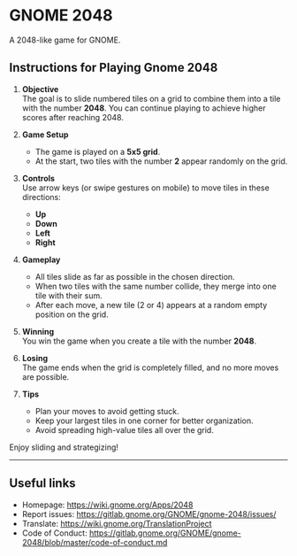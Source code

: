 # GNOME 2048

A 2048-like game for GNOME.


## **Instructions for Playing Gnome 2048**

1. **Objective**  
   The goal is to slide numbered tiles on a grid to combine them into a tile with the number **2048**. You can continue playing to achieve higher scores after reaching 2048.

2. **Game Setup**  
   - The game is played on a **5x5 grid**.  
   - At the start, two tiles with the number **2** appear randomly on the grid.

3. **Controls**  
   Use arrow keys (or swipe gestures on mobile) to move tiles in these directions:  
   - **Up**  
   - **Down**  
   - **Left**  
   - **Right**

4. **Gameplay**  
   - All tiles slide as far as possible in the chosen direction.  
   - When two tiles with the same number collide, they merge into one tile with their sum.  
   - After each move, a new tile (2 or 4) appears at a random empty position on the grid.

5. **Winning**  
   You win the game when you create a tile with the number **2048**.

6. **Losing**  
   The game ends when the grid is completely filled, and no more moves are possible.

7. **Tips**  
   - Plan your moves to avoid getting stuck.  
   - Keep your largest tiles in one corner for better organization.  
   - Avoid spreading high-value tiles all over the grid.

Enjoy sliding and strategizing!

---

## Useful links

- Homepage: <https://wiki.gnome.org/Apps/2048>
- Report issues: <https://gitlab.gnome.org/GNOME/gnome-2048/issues/>
- Translate: <https://wiki.gnome.org/TranslationProject>
- Code of Conduct: <https://gitlab.gnome.org/GNOME/gnome-2048/blob/master/code-of-conduct.md>
